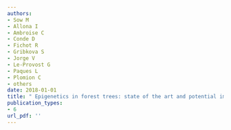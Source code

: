 ```yaml
---
authors: 
- Sow M 
- Allona I 
- Ambroise C 
- Conde D 
- Fichot R 
- Gribkova S 
- Jorge V 
- Le-Provost G 
- Paques L 
- Plomion C 
- others  
date: 2018-01-01
title: " Epigenetics in forest trees: state of the art and potential implications for breeding and management in a context of climate change "
publication_types:
- 6
url_pdf: ''
---
```

